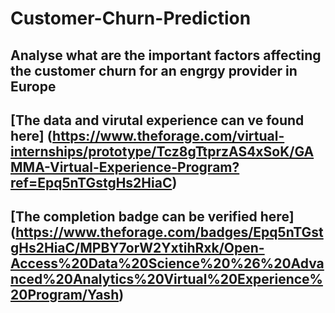 # Customer-Churn-Prediction

## Analyse what are the important factors affecting the customer churn for an engrgy provider in Europe
## [The data and virutal experience can ve found here] (https://www.theforage.com/virtual-internships/prototype/Tcz8gTtprzAS4xSoK/GAMMA-Virtual-Experience-Program?ref=Epq5nTGstgHs2HiaC)
## [The completion badge can be verified here] (https://www.theforage.com/badges/Epq5nTGstgHs2HiaC/MPBY7orW2YxtihRxk/Open-Access%20Data%20Science%20%26%20Advanced%20Analytics%20Virtual%20Experience%20Program/Yash)
